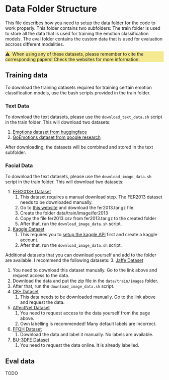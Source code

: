 # Data Folder Structure

This file describes how you need to setup the data folder for the code to work properly.
This folder contains two subfolders:
The train folder is used to store all the data that is used for training the emotion classification models.
The eval folder contains the custom data that is used for evaluation accross different modalities.
<div class="disclaimer" style="background-color: #f5ea92">
   ⚠️&nbsp When using any of these datasets, please remember to cite the corresponding papers! Check the websites for more information.
</div>

## Training data
To download the training datasets required for training certain emotion classification models,
use the bash scripts provided in the train folder.

### Text Data
To download the text datasets, please use the `download_text_data.sh` script in the train folder.
This will download two datasets:
1. [Emotions dataset from huggingface](https://huggingface.co/datasets/emotion)
2. [GoEmotions dataset from google research](https://github.com/google-research/google-research/tree/master/goemotions)

After downloading, the datasets will be combined and stored in the text subfolder.

### Facial Data
To download the text datasets, please use the `download_image_data.sh` script in the train folder.
This will download two datasets:
1. [FER2013+ Dataset](https://github.com/microsoft/FERPlus)
   1. This dataset requires a manual download step. The FER2013 dataset needs to be downloaded manually.
   2. Go to [this website](https://www.kaggle.com/c/challenges-in-representation-learning-facial-expression-recognition-challenge/data) and download the fer2013.tar.gz file.
   3. Create the folder data/train/image/fer2013
   4. Copy the file fer2013.csv from fer2013.tar.gz to the created folder
   5. After that, run the `download_image_data.sh` script.
2. [Kaggle Dataset](https://www.kaggle.com/datasets/jonathanoheix/face-expression-recognition-dataset)
   1. This requires you to [setup the kaggle API](https://www.kaggle.com/docs/api) first and create a kaggle account.
   2. After that, run the `download_image_data.sh` script.

Additional datasets that you can download yourself and add to the folder are available.
I recommend the following datasets:
3. [Jaffe Dataset](https://zenodo.org/record/3451524#.YlRNsTzb1H4)
   1. You need to download this dataset manually. Go to the link above and request access to the data.
   2. Download the data and put the zip file in the `data/train/images` folder.
   3. After that, run the `download_image_data.sh` script.
4. [CK+ Dataset](https://paperswithcode.com/dataset/ck)
   1. This data needs to be downloaded manually. Go to the link above and request the data.
5. [AffectNet Dataset](http://mohammadmahoor.com/affectnet/)
   1. You need to request access to the data yourself from the page above.
   2. Own labelling is recommended! Many default labels are incorrect.
6. [FFQH Dataset](https://github.com/NVlabs/ffhq-dataset)
   1. Download the data and label it manually. No labels are available.
7. [BU-3DFE Dataset](https://www.cs.binghamton.edu/~lijun/Research/3DFE/3DFE_Analysis.html)
   1. You need to request the data online. It is already labelled.

## Eval data
TODO

